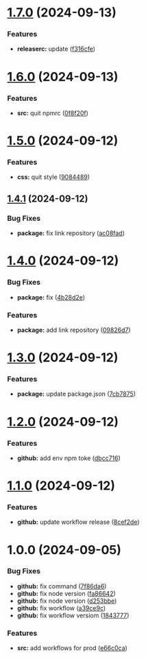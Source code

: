 # [1.7.0](https://github.com/macu-dev/hermes-app/compare/v1.6.0...v1.7.0) (2024-09-13)


### Features

* **releaserc:** update ([f316cfe](https://github.com/macu-dev/hermes-app/commit/f316cfe8f649bfeee41526099b4fdcdd531b533a))

# [1.6.0](https://github.com/macu-dev/hermes-app/compare/v1.5.0...v1.6.0) (2024-09-13)


### Features

* **src:** quit npmrc ([0f8f20f](https://github.com/macu-dev/hermes-app/commit/0f8f20f7ed4fefb57a7db42c1344094b3811ef22))

# [1.5.0](https://github.com/macu-dev/hermes-app/compare/v1.4.1...v1.5.0) (2024-09-12)


### Features

* **css:** quit style ([9084489](https://github.com/macu-dev/hermes-app/commit/90844896c85441d028fd62258771180ab2a1f468))

## [1.4.1](https://github.com/macu-dev/hermes-app/compare/v1.4.0...v1.4.1) (2024-09-12)


### Bug Fixes

* **package:** fix  link repository ([ac08fad](https://github.com/macu-dev/hermes-app/commit/ac08fade1728062b8dea165820ff878280808133))

# [1.4.0](https://github.com/macu-dev/hermes-app/compare/v1.3.0...v1.4.0) (2024-09-12)


### Bug Fixes

* **package:** fix ([4b28d2e](https://github.com/macu-dev/hermes-app/commit/4b28d2e25698419a08b9d6587fc38189563152c7))


### Features

* **package:** add link repository ([09826d7](https://github.com/macu-dev/hermes-app/commit/09826d7e6f8fcedf24568781ab3dc1c8f8fdd996))

# [1.3.0](https://github.com/macu-dev/hermes-app/compare/v1.2.0...v1.3.0) (2024-09-12)


### Features

* **package:** update package.json ([7cb7875](https://github.com/macu-dev/hermes-app/commit/7cb787572a6d5e0a21fa99c48b4a65382006102c))

# [1.2.0](https://github.com/macu-dev/hermes-app/compare/v1.1.0...v1.2.0) (2024-09-12)


### Features

* **github:** add env npm toke ([dbcc716](https://github.com/macu-dev/hermes-app/commit/dbcc716ac01d682263db39b870e291152d5cbd9e))

# [1.1.0](https://github.com/macu-dev/hermes-app/compare/v1.0.0...v1.1.0) (2024-09-12)


### Features

* **github:** update workflow release ([8cef2de](https://github.com/macu-dev/hermes-app/commit/8cef2deb3e155c46ce86422927faecec3e86c8b4))

# 1.0.0 (2024-09-05)


### Bug Fixes

* **github:** fix command ([7f86da6](https://github.com/macu-dev/hermes-app/commit/7f86da64040c0557608318180ccaf85d207a3472))
* **github:** fix node version ([fa86642](https://github.com/macu-dev/hermes-app/commit/fa86642d1f80c590a81d5e60741d99a23bbdc1fc))
* **github:** fix node version ([d253bbe](https://github.com/macu-dev/hermes-app/commit/d253bbedb71fd10bbade08bacc14c7218fb82348))
* **github:** fix workflow ([a39ce9c](https://github.com/macu-dev/hermes-app/commit/a39ce9c6b730fc5130663babe36b7a8911ae0ce8))
* **github:** fix workflow versiom ([1843777](https://github.com/macu-dev/hermes-app/commit/1843777da048bc4d2ab51940dde5489c665d2527))


### Features

* **src:** add workflows for prod ([e66c0ca](https://github.com/macu-dev/hermes-app/commit/e66c0ca12f3a17f7c545b65b8e876455a101e083))
